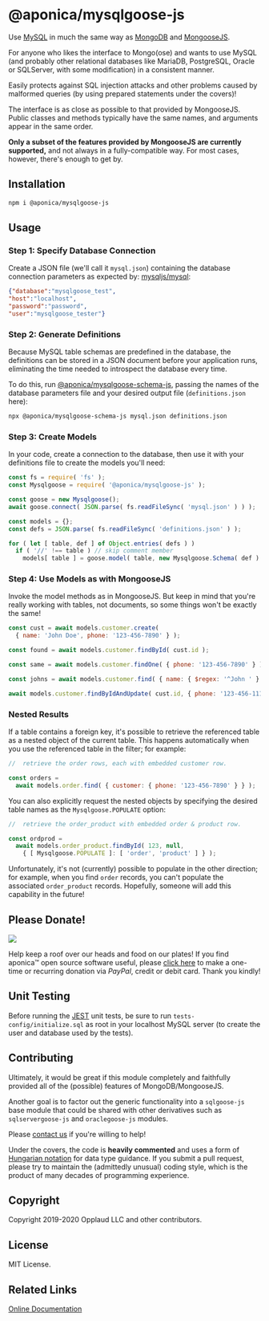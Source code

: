 # @aponica/mysqlgoose-js

Use [MySQL](https://www.mysql.com/) in much the same way as 
[MongoDB](https://www.mongodb.com/) and [MongooseJS](https://mongoosejs.com/).

For anyone who likes the interface to Mongo(ose) and wants to use MySQL (and 
probably other relational databases like MariaDB, PostgreSQL, Oracle or
SQLServer, with some modification) in a consistent manner. 

Easily protects against SQL injection attacks and other problems caused by 
malformed queries (by using prepared statements under the covers)!

The interface is as close as possible to that provided by MongooseJS. 
Public classes and methods typically have the same names, and arguments 
appear in the same order. 

**Only a subset of the features provided by MongooseJS are currently 
supported,** and not always in a fully-compatible way.  For most cases, 
however, there's enough to get by.

<a name="installation"></a>
## Installation

```sh
npm i @aponica/mysqlgoose-js
```

<a name="usage"></a>
## Usage

### Step 1: Specify Database Connection

Create a JSON file (we'll call it `mysql.json`) containing the 
database connection parameters as expected by:
[mysqljs/mysql](https://github.com/mysqljs/mysql):

```json
{"database":"mysqlgoose_test",
"host":"localhost",
"password":"password",
"user":"mysqlgoose_tester"}
```

### Step 2: Generate Definitions

Because MySQL table schemas are predefined in the database, the definitions
can be stored in a JSON document before your application runs, eliminating the
time needed to introspect the database every time.

To do this, run 
[@aponica/mysqlgoose-schema-js](https://aponica.com/docs/mysqlgoose-schema-js),
passing the names of the database parameters file and your desired output file
(`definitions.json` here):

```sh
npx @aponica/mysqlgoose-schema-js mysql.json definitions.json
```  

### Step 3: Create Models

In your code, create a connection to the database, then use it with your
definitions file to create the models you'll need:
 
```javascript
const fs = require( 'fs' );
const Mysqlgoose = require( '@aponica/mysqlgoose-js' );

const goose = new Mysqlgoose();
await goose.connect( JSON.parse( fs.readFileSync( 'mysql.json' ) ) );

const models = {};
const defs = JSON.parse( fs.readFileSync( 'definitions.json' ) );

for ( let [ table, def ] of Object.entries( defs ) )
  if ( '//' !== table ) // skip comment member
    models[ table ] = goose.model( table, new Mysqlgoose.Schema( def ) );
```

### Step 4: Use Models as with MongooseJS

Invoke the model methods as in MongooseJS. But keep in mind that you're 
really working with tables, not documents, so some things won't be exactly
the same!   

```javascript 
const cust = await models.customer.create( 
  { name: 'John Doe', phone: '123-456-7890' } );

const found = await models.customer.findById( cust.id );

const same = await models.customer.findOne( { phone: '123-456-7890' } );

const johns = await models.customer.find( { name: { $regex: '^John ' } } );

await models.customer.findByIdAndUpdate( cust.id, { phone: '123-456-1111' } ); 
```

### Nested Results

If a table contains a foreign key, it's possible to retrieve the referenced
table as a nested object of the current table. This happens automatically when
you use the referenced table in the filter; for example:

```javascript
//  retrieve the order rows, each with embedded customer row.

const orders = 
  await models.order.find( { customer: { phone: '123-456-7890' } } );
```

You can also explicitly request the nested objects by specifying the desired
table names as the `Mysqlgoose.POPULATE` option:

```javascript
//  retrieve the order_product with embedded order & product row.

const ordprod = 
  await models.order_product.findById( 123, null, 
    { [ Mysqlgoose.POPULATE ]: [ 'order', 'product' ] } );
```

Unfortunately, it's not (currently) possible to populate in the other
direction; for example, when you find `order` records, you can't populate
the associated `order_product` records. Hopefully, someone will add this
capability in the future!


## Please Donate!

[<img src="https://aponica.com/lib/helpinghand.png"
 class=leftimg>](https://www.paypal.com/biz/fund?id=BEHTAS8WARM68)

Help keep a roof over our heads and food on our plates! 
If you find aponica™ open source software useful, please 
[click here](https://www.paypal.com/biz/fund?id=BEHTAS8WARM68) 
to make a one-time or recurring donation via *PayPal*, credit 
or debit card. Thank you kindly!


## Unit Testing

Before running the [JEST](https://jestjs.io/) unit tests, be sure to run 
`tests-config/initialize.sql` as root in your localhost MySQL server 
(to create the user and database used by the tests).

## Contributing

Ultimately, it would be great if this module completely and faithfully 
provided all of the (possible) features of MongoDB/MongooseJS. 

Another goal is to factor out the generic functionality into a `sqlgoose-js` 
base module that could be shared with other derivatives such as 
`sqlservergoose-js` and `oraclegoose-js` modules.

Please [contact us](https://aponica.com/contact/) if you're willing to help!

Under the covers, the code is **heavily commented** and uses a form of
[Hungarian notation](https://en.wikipedia.org/wiki/Hungarian_notation) 
for data type guidance. If you submit a pull request, please try to maintain
the (admittedly unusual) coding style, which is the product of many decades
of programming experience.

## Copyright

Copyright 2019-2020 Opplaud LLC and other contributors.

## License

MIT License.

## Related Links

[Online Documentation](https://aponica.com/docs/mysqlgoose-js/)
